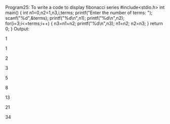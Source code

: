 Program25: To write a code to display fibonacci series
#include<stdio.h>
int main()
{
   int n1=0,n2=1,n3,i,terms;
   printf("Enter the number of terms: ");
   scanf("%d",&terms);
   printf("%d\n",n1);
   printf("%d\n",n2);
   for(i=3;i<=terms;i++)
   {
   	n3=n1+n2;
   	printf("%d\n",n3);
   	n1=n2;
   	n2=n3;
   }
   return 0;
}
Output:

1

1

2

3

5

8

13

21

34
